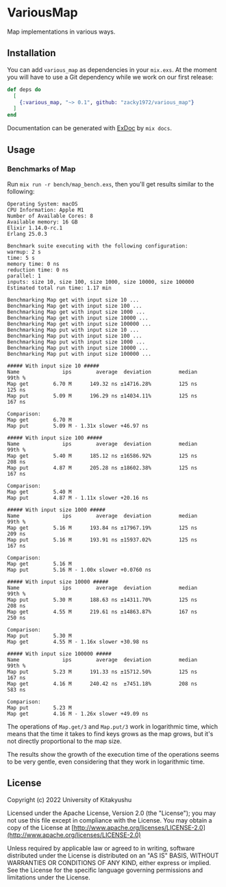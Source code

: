 # VariousMap

Map implementations in various ways.

## Installation

You can add `various_map` as dependencies in your `mix.exs`. At the moment you will have to use a Git dependency while we work on our first release:

```elixir
def deps do
  [
    {:various_map, "~> 0.1", github: "zacky1972/various_map"}
  ]
end
```

Documentation can be generated with [ExDoc](https://github.com/elixir-lang/ex_doc) by `mix docs`.

## Usage

### Benchmarks of Map

Run `mix run -r bench/map_bench.exs`, then you'll get results similar to the following:

```
Operating System: macOS
CPU Information: Apple M1
Number of Available Cores: 8
Available memory: 16 GB
Elixir 1.14.0-rc.1
Erlang 25.0.3

Benchmark suite executing with the following configuration:
warmup: 2 s
time: 5 s
memory time: 0 ns
reduction time: 0 ns
parallel: 1
inputs: size 10, size 100, size 1000, size 10000, size 100000
Estimated total run time: 1.17 min

Benchmarking Map get with input size 10 ...
Benchmarking Map get with input size 100 ...
Benchmarking Map get with input size 1000 ...
Benchmarking Map get with input size 10000 ...
Benchmarking Map get with input size 100000 ...
Benchmarking Map put with input size 10 ...
Benchmarking Map put with input size 100 ...
Benchmarking Map put with input size 1000 ...
Benchmarking Map put with input size 10000 ...
Benchmarking Map put with input size 100000 ...

##### With input size 10 #####
Name              ips        average  deviation         median         99th %
Map get        6.70 M      149.32 ns ±14716.28%         125 ns         125 ns
Map put        5.09 M      196.29 ns ±14034.11%         125 ns         167 ns

Comparison: 
Map get        6.70 M
Map put        5.09 M - 1.31x slower +46.97 ns

##### With input size 100 #####
Name              ips        average  deviation         median         99th %
Map get        5.40 M      185.12 ns ±16586.92%         125 ns         208 ns
Map put        4.87 M      205.28 ns ±18602.38%         125 ns         167 ns

Comparison: 
Map get        5.40 M
Map put        4.87 M - 1.11x slower +20.16 ns

##### With input size 1000 #####
Name              ips        average  deviation         median         99th %
Map get        5.16 M      193.84 ns ±17967.19%         125 ns         209 ns
Map put        5.16 M      193.91 ns ±15937.02%         125 ns         167 ns

Comparison: 
Map get        5.16 M
Map put        5.16 M - 1.00x slower +0.0760 ns

##### With input size 10000 #####
Name              ips        average  deviation         median         99th %
Map put        5.30 M      188.63 ns ±14311.70%         125 ns         208 ns
Map get        4.55 M      219.61 ns ±14863.87%         167 ns         250 ns

Comparison: 
Map put        5.30 M
Map get        4.55 M - 1.16x slower +30.98 ns

##### With input size 100000 #####
Name              ips        average  deviation         median         99th %
Map put        5.23 M      191.33 ns ±15712.50%         125 ns         167 ns
Map get        4.16 M      240.42 ns  ±7451.18%         208 ns         583 ns

Comparison: 
Map put        5.23 M
Map get        4.16 M - 1.26x slower +49.09 ns
```

The operations of `Map.get/3` and `Map.put/3` work in logarithmic time, which means that the time it takes to find keys grows as the map grows, but it's not directly proportional to the map size. 

The results show the growth of the execution time of the operations seems to be very gentle, even considering that they work in logarithmic time.

## License

Copyright (c) 2022 University of Kitakyushu

Licensed under the Apache License, Version 2.0 (the "License");
you may not use this file except in compliance with the License.
You may obtain a copy of the License at [http://www.apache.org/licenses/LICENSE-2.0](http://www.apache.org/licenses/LICENSE-2.0)

Unless required by applicable law or agreed to in writing, software
distributed under the License is distributed on an "AS IS" BASIS,
WITHOUT WARRANTIES OR CONDITIONS OF ANY KIND, either express or implied.
See the License for the specific language governing permissions and
limitations under the License.
